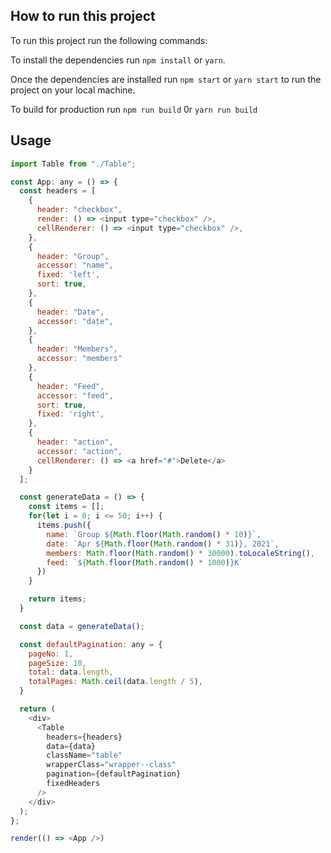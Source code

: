 ## How to run this project
To run this project run the following commands:

To install the dependencies run ``npm install`` or ``yarn``.

Once the dependencies are installed run ``npm start`` or ``yarn start`` to run the project on your local machine.

To build for production run ``npm run build`` 0r ``yarn run build``

## Usage

```js
import Table from "./Table";

const App: any = () => {
  const headers = [
    {
      header: "checkbox",
      render: () => <input type="checkbox" />,
      cellRenderer: () => <input type="checkbox" />,
    },
    {
      header: "Group",
      accessor: "name",
      fixed: 'left',
      sort: true,
    },
    {
      header: "Date",
      accessor: "date",
    },
    {
      header: "Members",
      accessor: "members"
    },
    {
      header: "Feed",
      accessor: "feed",
      sort: true,
      fixed: 'right',
    },
    {
      header: "action",
      accessor: "action",
      cellRenderer: () => <a href="#">Delete</a>
    }
  ];

  const generateData = () => {
    const items = [];
    for(let i = 0; i <= 50; i++) {
      items.push({
        name: `Group ${Math.floor(Math.random() * 10)}`,
        date: `Apr ${Math.floor(Math.random() * 31)}, 2021`,
        members: Math.floor(Math.random() * 30000).toLocaleString(),
        feed: `${Math.floor(Math.random() * 1000)}K`
      })
    }

    return items;
  }

  const data = generateData();

  const defaultPagination: any = {
    pageNo: 1,
    pageSize: 10,
    total: data.length,
    totalPages: Math.ceil(data.length / 5),
  }

  return (
    <div>
      <Table
        headers={headers}
        data={data}
        className="table"
        wrapperClass="wrapper--class"
        pagination={defaultPagination}
        fixedHeaders
      />
    </div>
  );
};

render(() => <App />)

```
